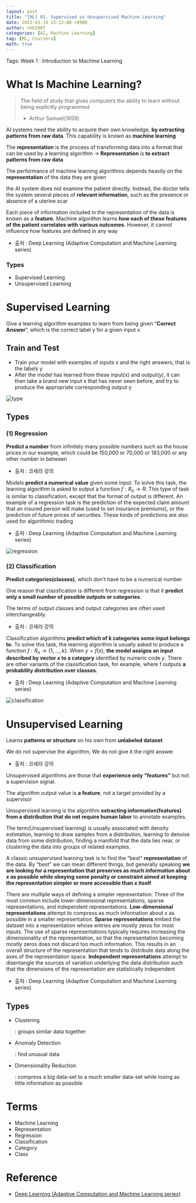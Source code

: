 ```yaml
---
layout: post
title: "[ML] 01. Supervised vs Unsupervised Machine Learning"
date: 2023-03-19 15:12:00 +0900
author: nhh2907
categories: [AI, Machine Learning]
tag: [ML, Coursera]
math: true
---
```

Tags: Week 1 : Introduction to Machine Learning

# What Is Machine Learning?

> The field of study that gives computers the ability to learn without being explicitly programmed
> 
> - Arthur Samuel(1959)

AI systems need the ability to acquire their own knowledge, **by extracting patterns from raw data**. This capability is known as **machine learning** 

The **representation** is the process of transforming data into a format that can be used by a learning algorithm → **Representation** is **to extract patterns from raw data**

The performance of machine learning algorithms depends heavily on the **representation** of the data they are given

the AI system does not examine the patient directly. Instead, the doctor tells the system several pieces of **relevant information**, such as the presence or absence of a uterine scar

Each piece of information included in the representation of the data is known as a **feature.** Machine algorithm learns **how each of these features of the patient correlates with various outcomes**. However, it cannot influence how features are defined in any way

- 출처 : Deep Learning (Adaptive Computation and Machine Learning series)

### Types

- Supervised Learning
- Unsupervised Learning

# Supervised Learning

Give a learning algorithm examples to learn from being given “**Correct Answer**”, which is the correct label y for a given input x

## Train and Test

- Train your model with examples of inputs x and the right answers, that is the labels y
- After the model has learned from these input(x) and output(y), it can then take a brand new input x that has never seen before, and try to produce the appropriate corresponding output y

![type](/assets/img/etc/coursera/2023-03-21-Supervised_Unsupervised_Machine_Learning/type.png)

## Types

### (1) Regression

**Predict a number** from infinitely many possible numbers such as the house prices in our example, which could be 150,000 or 70,000 or 183,000 or any other number in between 

- 출처 : 코세라 강의

Models **predict a numerical value** given some input. To solve this task, the learning algorithm is asked to output a function $f : R_n→ R$. This type of task is similar to classification, except that the format of output is different. An example of a regression task is the prediction of the expected claim amount that an insured person will make (used to set insurance premiums), or the prediction of future prices of securities. These kinds of predictions are also used for algorithmic trading

- 출처 : Deep Learning (Adaptive Computation and Machine Learning series)

![regression](/assets/img/etc/coursera/2023-03-21-Supervised_Unsupervised_Machine_Learning/regression.png)

### (2) Classification

**Predict categories(classes)**, which don’t have to be a numerical number

One reason that classfication is different from regression is that it **predict only a small number of possible outputs or categories**.

The terms of output classes and output categories are often used interchangeably.

- 출처 : 코세라 강의

Classification algorithms **predict which of k categories some input belongs to.** To solve this task, the learning algorithm is usually asked to produce a function $f : R_n→ \{1, . . . , k\}$. 
When $y = f(x)$, **the model assigns an input described by vector $x$ to a category** identified by numeric code $y$. There are other variants of the classification task, for example, where f outputs **a probability distribution over classes**.

- 출처 : Deep Learning (Adaptive Computation and Machine Learning series)

![classification](/assets/img/etc/coursera/2023-03-21-Supervised_Unsupervised_Machine_Learning/classification.png)

# Unsupervised Learning

Learns **patterns or structure** on his own from **unlabeled dataset** 

We do not supervise the algorithm, We do not give it the right answer 

- 출처 : 코세라 강의

Unsupervised algorithms are those that **experience only “features”** but not a supervision signal.

The algorithm output value is **a feature**, not a target provided by a supervisor

Unsupervised learning is the algorithm **extracting information(features) from a distribution that do not require human labor** to annotate examples. 

 The term(Unsupervised learning) is usually associated with density estimation, learning to draw samples from a distribution, learning to denoise data from some distribution, finding a manifold that the data lies near, or clustering the data into groups of related examples.

 A classic unsupervised learning task is to find the “best” **representation** of the data. By “best” we can mean different things, but generally speaking **we are looking for a representation that preserves as much information about $x$ as possible while obeying some penalty or constraint aimed at keeping the representation simpler or more accessible than $x$ itself**

 There are multiple ways of defining a simpler representation. Three of the most common include lower-dimensional representations, sparse representations, and independent representations. **Low-dimensional representations** attempt to compress as much information about x as possible in a smaller representation. **Sparse representations** embed the dataset into a representation whose entries are mostly zeros for most inputs. The use of sparse representations typically requires increasing the dimensionality of the representation, so that the representation becoming mostly zeros does not discard too much information. This results in an overall structure of the representation that tends to distribute data along the axes of the representation space. **Independent representations** attempt to disentangle the sources of variation underlying the data distribution such that the dimensions of the representation are statistically independent
- 출처 : Deep Learning (Adaptive Computation and Machine Learning series)

## Types

- Clustering
    
    : groups similar data together
    
- Anomaly Detection
    
    : find unusual data
    
- Dimensionality Reduction
    
    : compress a big data-set to a much smaller data-set while losing as little information as possible
    

# Terms
- Machine Learning
- Representation
- Regression
- Classification
- Category
- Class

# Reference

- [Deep Learning (Adaptive Computation and Machine Learning series)](https://www.amazon.com/Deep-Learning-Adaptive-Computation-Machine/dp/0262035618/ref=sr_1_2?crid=38PFODSMU18QK&keywords=deep+learning&qid=1679380955&sprefix=deep+learnin%2Caps%2C390&sr=8-2)
